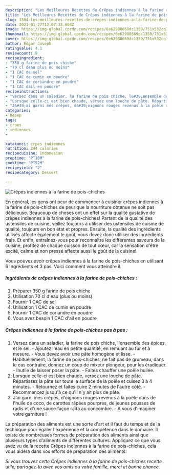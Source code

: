 ```yaml
---
description: "Les Meilleures Recettes de Crêpes indiennes à la farine de pois-chiches"
title: "Les Meilleures Recettes de Crêpes indiennes à la farine de pois-chiches"
slug: 3504-les-meilleures-recettes-de-crepes-indiennes-a-la-farine-de-pois-chiches
date: 2021-01-27T12:07:33.604Z
image: https://img-global.cpcdn.com/recipes/6e62988669dc1359/751x532cq70/crepes-indiennes-a-la-farine-de-pois-chiches-photo-principale-de-la-recette.jpg
thumbnail: https://img-global.cpcdn.com/recipes/6e62988669dc1359/751x532cq70/crepes-indiennes-a-la-farine-de-pois-chiches-photo-principale-de-la-recette.jpg
cover: https://img-global.cpcdn.com/recipes/6e62988669dc1359/751x532cq70/crepes-indiennes-a-la-farine-de-pois-chiches-photo-principale-de-la-recette.jpg
author: Edgar Joseph
ratingvalue: 4.1
reviewcount: 9
recipeingredient:
- "350 g farine de pois chiche"
- "70 cl deau plus ou moins"
- "1 CAC de sel"
- "1 CAC de cumin en poudre"
- "1 CAC de coriandre en poudre"
- "1 CAC dail en poudre"
recipeinstructions:
- "Versez dans un saladier, la farine de pois chiche, l&#39;ensemble des épices, et le sel. Ajoutez l&#39;eau en petite quantité, en remuant au fur et à mesure. Vous devez avoir une pâte homogène et lisse. Habituellement, la farine de pois-chiches, ne fait pas de grumeau, dans le cas contraire, donnez un coup de mixeur plongeur, pour les éradiquer.  Inutile de laisser poser la pâte.  Faites chauffer une poêle huilée."
- "Lorsque celle-ci est bien chaude, versez une louche de pâte. Répartissez la pâte sur toute la surface de la poêle et cuisez 3 à 4 minutes. Retournez et faites cuire 2 minutes de l&#39;autre côté. Recommencez jusqu&#39;à ce qu&#39;il n&#39;y ait plus de pâte."
- "J&#39;ai garni mes crêpes, d&#39;oignons rouges revenus à la poêle dans de l&#39;huile de coco, de carottes râpées pourpres, de jeunes pousses de radis et d&#39;une sauce façon raïta au concombre. A vous d&#39;imaginer votre garniture !"
categories:
- Resep
tags:
- crpes
- indiennes
- 

katakunci: crpes indiennes  
nutrition: 244 calories
recipecuisine: Indonesian
preptime: "PT18M"
cooktime: "PT52M"
recipeyield: "2"
recipecategory: Dessert

---
```



![Crêpes indiennes à la farine de pois-chiches](https://img-global.cpcdn.com/recipes/6e62988669dc1359/751x532cq70/crepes-indiennes-a-la-farine-de-pois-chiches-photo-principale-de-la-recette.jpg)

En général, les gens ont peur de commencer à cuisiner crêpes indiennes à la farine de pois-chiches de peur que la nourriture obtenue ne soit pas délicieuse. Beaucoup de choses ont un effet sur la qualité gustative de crêpes indiennes à la farine de pois-chiches! Partant de la qualité des ustensiles de cuisine, veillez toujours à utiliser des ustensiles de cuisine de qualité, toujours en bon état et propres. Ensuite, la qualité des ingrédients utilisés affecte également le goût, vous devez donc utiliser des ingrédients frais. Et enfin, entraînez-vous pour reconnaître les différentes saveurs de la cuisine, profitez de chaque cuisson de tout cœur, car la sensation d'être excité, calme et non pressé affecte aussi le goût de la cuisine!

<!--inarticleads1-->

Vous pouvez avoir crêpes indiennes à la farine de pois-chiches en utilisant 6 Ingrédients et 3 pas. Voici comment vous atteindre il.

##### Ingrédients de crêpes indiennes à la farine de pois-chiches :

1. Préparer 350 g farine de pois chiche
1. Utilisation 70 cl d&#39;eau (plus ou moins)
1. Fournir 1 CAC de sel
1. Utilisation 1 CAC de cumin en poudre
1. Fournir 1 CAC de coriandre en poudre
1. Vous avez besoin 1 CAC d&#39;ail en poudre




<!--inarticleads2-->

##### Crêpes indiennes à la farine de pois-chiches pas à pas :

1. Versez dans un saladier, la farine de pois chiche, l&#39;ensemble des épices, et le sel. - Ajoutez l&#39;eau en petite quantité, en remuant au fur et à mesure. - Vous devez avoir une pâte homogène et lisse. - Habituellement, la farine de pois-chiches, ne fait pas de grumeau, dans le cas contraire, donnez un coup de mixeur plongeur, pour les éradiquer.  - Inutile de laisser poser la pâte.  - Faites chauffer une poêle huilée.
1. Lorsque celle-ci est bien chaude, versez une louche de pâte. Répartissez la pâte sur toute la surface de la poêle et cuisez 3 à 4 minutes. - Retournez et faites cuire 2 minutes de l&#39;autre côté. - Recommencez jusqu&#39;à ce qu&#39;il n&#39;y ait plus de pâte.
1. J&#39;ai garni mes crêpes, d&#39;oignons rouges revenus à la poêle dans de l&#39;huile de coco, de carottes râpées pourpres, de jeunes pousses de radis et d&#39;une sauce façon raïta au concombre. - A vous d&#39;imaginer votre garniture !




<!--inarticleads1-->

<p>
La préparation des aliments est une sorte d'art et il faut du temps et de la technique pour égaler l'expérience et la compétence dans le domaine. Il existe de nombreuses formes de préparation des aliments ainsi que plusieurs types d'aliments de différentes cultures. Appliquez ce que vous avez vu de la recette Crêpes indiennes à la farine de pois-chiches, cela vous aidera dans vos efforts de préparation des aliments.
</p>

<p>
<i>Si vous trouvez cette Crêpes indiennes à la farine de pois-chiches recette utile, partagez-la avec vos amis ou votre famille, merci et bonne chance.</i>
</p>
